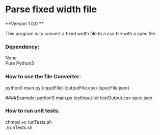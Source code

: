 # Parse fixed width file
**Version 1.0.0 **

This program is to convert a fixed width file to a csv file with a spec file
### Dependency:
None <br>
Pure Python3 

### How to use the file Converter:
python3 main.py (inputFile) (outputFile.csv) (specFile.json)

####Example:
python3 main.py testInput.txt testOutput.csv spec.json

### How to run unit tests:
chmod +x runTests.sh <br>
./runTests.sh